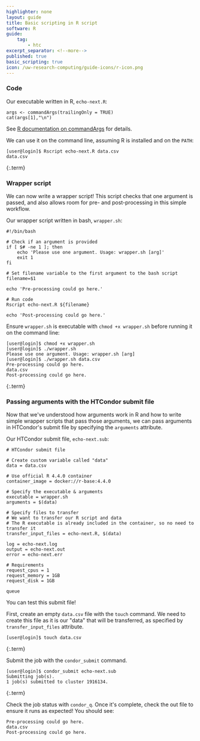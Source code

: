 ```yaml
---
highlighter: none
layout: guide
title: Basic scripting in R script
software: R
guide:
    tag:
        - htc
excerpt_separator: <!--more-->
published: true
basic_scripting: true
icon: /uw-research-computing/guide-icons/r-icon.png
---
```


### Code
Our executable written in R, `echo-next.R`:
```
args <- commandArgs(trailingOnly = TRUE)
cat(args[1],"\n")
```
See [R documentation on commandArgs](https://search.r-project.org/CRAN/refmans/R.utils/html/commandArgs.html) for details.

We can use it on the command line, assuming R is installed and on the `PATH`:
```
[user@login]$ Rscript echo-next.R data.csv
data.csv
```
{:.term}

### Wrapper script

We can now write a wrapper script! This script checks that one argument is passed, and also allows room for pre- and post-processing in this simple workflow.

Our wrapper script written in bash, `wrapper.sh`:
```
#!/bin/bash

# Check if an argument is provided
if [ $# -ne 1 ]; then
    echo 'Please use one argument. Usage: wrapper.sh [arg]'
    exit 1
fi

# Set filename variable to the first argument to the bash script
filename=$1

echo 'Pre-processing could go here.'

# Run code
Rscript echo-next.R ${filename}

echo 'Post-processing could go here.'
```

Ensure `wrapper.sh` is executable with `chmod +x wrapper.sh` before running it on the command line:
```
[user@login]$ chmod +x wrapper.sh
[user@login]$ ./wrapper.sh
Please use one argument. Usage: wrapper.sh [arg]
[user@login]$ ./wrapper.sh data.csv
Pre-processing could go here.
data.csv
Post-processing could go here.
```
{:.term}

### Passing arguments with the HTCondor submit file

Now that we've understood how arguments work in R and how to write simple wrapper scripts that pass those arguments, we can pass arguments in HTCondor's submit file by specifying the `arguments` attribute.

Our HTCondor submit file, `echo-next.sub`:
```
# HTCondor submit file

# Create custom variable called "data"
data = data.csv

# Use official R 4.4.0 container
container_image = docker://r-base:4.4.0

# Specify the executable & arguments
executable = wrapper.sh
arguments = $(data)

# Specify files to transfer
# We want to transfer our R script and data
# The R executable is already included in the container, so no need to transfer it
transfer_input_files = echo-next.R, $(data)

log = echo-next.log
output = echo-next.out
error = echo-next.err

# Requirements
request_cpus = 1
request_memory = 1GB
request_disk = 1GB

queue
```

You can test this submit file!

First, create an empty `data.csv` file with the `touch` command. We need to create this file as it is our "data" that will be transferred, as specified by `transfer_input_files` attribute.
```
[user@login]$ touch data.csv
```
{:.term}

Submit the job with the `condor_submit` command.
```
[user@login]$ condor_submit echo-next.sub
Submitting job(s).
1 job(s) submitted to cluster 1916134.
```
{:.term}

Check the job status with `condor_q`. Once it's complete, check the out file to ensure it runs as expected! You should see:
```
Pre-processing could go here.
data.csv
Post-processing could go here.
```
<!--more-->